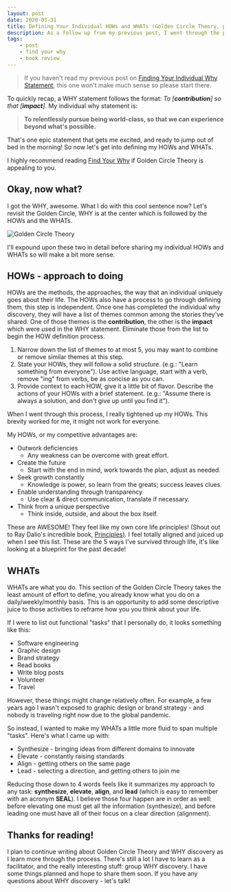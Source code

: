 ```yaml
---
layout: post
date: 2020-05-31
title: Defining Your Individual HOWs and WHATs (Golden Circle Theory, part 2)
description: As a follow up from my previous post, I went through the process of completing my individual Golden Circle
tags:
    - post
    - find your why
    - book review
---
```


> If you haven't read my previous post on [Finding Your Individual Why Statement](../2020-04-30-individual-why-discovery), this one won't make much sense so please start there.

To quickly recap, a WHY statement follows the format: *To [**contribution**] so that [**impact**]*. My individual why statement is:

> **To relentlessly pursue being world-class, so that we can experience beyond what's possible.**

That's one epic statement that gets me excited, and ready to jump out of bed in the morning! So now let's get into defining my HOWs and WHATs.

I highly recommend reading [Find Your Why](https://amzn.to/2yOfH8T) if Golden Circle Theory is appealing to you.

## Okay, now what?

I got the WHY, awesome. What I do with this cool sentence now?
Let's revisit the Golden Circle, WHY is at the center which is followed by the HOWs and the WHATs. 

![Golden Circle Theory](https://simonsinek.com/wp-content/uploads/2019/02/GC_slide-2.jpg)

I'll expound upon these two in detail before sharing my individual HOWs and WHATs so will make a bit more sense.


## HOWs - approach to doing

HOWs are the methods, the approaches, the way that an individual uniquely goes about their life. The HOWs also have a process to go through defining them, this step is independent. Once one has completed the individual why discovery, they will have a list of themes common among the stories they've shared. One of those themes is the **contribution**, the other is the **impact** which were used in the WHY statement. Eliminate those from the list to begin the HOW definition process.

1. Narrow down the list of themes to at most 5, you may want to combine or remove similar themes at this step.
2. State your HOWs, they will follow a solid structure. (e.g.: "Learn something from everyone"). Use active language, start with a verb, remove "ing" from verbs, be as concise as you can.
3. Provide context to each HOW, give it a little bit of flavor. Describe the actions of your HOWs with a brief statement. (e.g.: "Assume there is always a solution, and don't give up until you find it").

When I went through this process, I  really tightened up my HOWs. This brevity worked for me, it might not work for everyone.

My HOWs, or my competitive advantages are:

* Outwork deficiencies
    * Any weakness can be overcome with great effort.
* Create the future
    * Start with the end in mind, work towards the plan, adjust as needed.
* Seek growth constantly
    * Knowledge is power, so learn from the greats; success leaves clues.
* Enable understanding through transparency
    * Use clear & direct communication, translate if necessary.
* Think from a unique perspective
    * Think inside, outside, and about the box itself.

These are AWESOME! They feel like my own core life principles! (Shout out to Ray Dalio's incredible book, [Principles)](https://amzn.to/2Mfxkl9). I feel totally aligned and juiced up when I see this list. These are the 5 ways I've survived through life, it's like looking at a blueprint for the past decade!

## WHATs

WHATs are what you do. This section of the Golden Circle Theory takes the least amount of effort to define, you already know what you do on a daily/weekly/monthly basis. This is an opportunity to add some descriptive juice to those activities to reframe how you you think about your life.

If I were to list out functional "tasks" that I personally do, it looks something like this:

* Software engineering
* Graphic design
* Brand strategy
* Read books
* Write blog posts
* Volunteer
* Travel

However, these things might change relatively often. For example, a few years ago I wasn't exposed to graphic design or brand strategy - and nobody is traveling right now due to the global pandemic.

So instead, I wanted to make my WHATs a little more fluid to span multiple "tasks". Here's what I came up with:

* Synthesize - bringing ideas from different domains to innovate
* Elevate - constantly raising standards
* Align - getting others on the same page
* Lead - selecting a direction, and getting others to join me

Reducing those down to 4 words feels like it summarizes my approach to any task: **synthesize**, **elevate**, **align**, and **lead** (which is easy to remember with an acronym **SEAL**). I believe those four happen are in order as well: before elevating one must get all the information (synthesize), and before leading one must have all of their focus on a clear direction (alignment).

## Thanks for reading!

I plan to continue writing about Golden Circle Theory and WHY discovery as I learn more through the process. There's still a lot I have to learn as a facilitator, and the really interesting stuff: group WHY discovery. I have some things planned and hope to share them soon. If you have any questions about WHY discovery - let's talk!